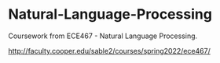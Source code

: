 # Natural-Language-Processing
Coursework from ECE467 - Natural Language Processing.

http://faculty.cooper.edu/sable2/courses/spring2022/ece467/
